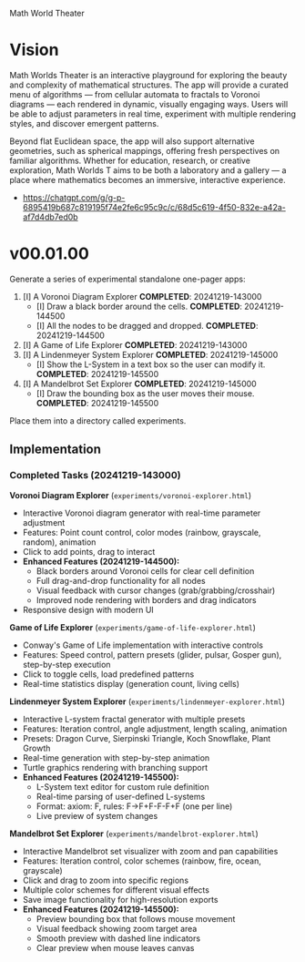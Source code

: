 Math World Theater

# Vision
Math Worlds Theater is an interactive playground for exploring the beauty and complexity of mathematical structures. The app will provide a curated menu of algorithms — from cellular automata to fractals to Voronoi diagrams — each rendered in dynamic, visually engaging ways. Users will be able to adjust parameters in real time, experiment with multiple rendering styles, and discover emergent patterns.

Beyond flat Euclidean space, the app will also support alternative geometries, such as spherical mappings, offering fresh perspectives on familiar algorithms. Whether for education, research, or creative exploration, Math Worlds T aims to be both a laboratory and a gallery — a place where mathematics becomes an immersive, interactive experience.


- https://chatgpt.com/g/g-p-6895419b687c819195f74e2fe6c95c9c/c/68d5c619-4f50-832e-a42a-af7d4db7ed0b

# v00.01.00

Generate a series of experimental standalone one-pager apps:

1. [I] A Voronoi Diagram Explorer **COMPLETED**: 20241219-143000
   - [I] Draw a black border around the cells. **COMPLETED**: 20241219-144500
   - [I] All the nodes to be dragged and dropped. **COMPLETED**: 20241219-144500
2. [I] A Game of Life Explorer **COMPLETED**: 20241219-143000
3. [I] A Lindenmeyer System Explorer **COMPLETED**: 20241219-145000
   - [I] Show the L-System in a text box so the user can modify it. **COMPLETED**: 20241219-145500
4. [I] A Mandelbrot Set Explorer **COMPLETED**: 20241219-145000
   - [I] Draw the bounding box as the user moves their mouse. **COMPLETED**: 20241219-145500

Place them into a directory called experiments.

## Implementation

### Completed Tasks (20241219-143000)

**Voronoi Diagram Explorer** (`experiments/voronoi-explorer.html`)
- Interactive Voronoi diagram generator with real-time parameter adjustment
- Features: Point count control, color modes (rainbow, grayscale, random), animation
- Click to add points, drag to interact
- **Enhanced Features (20241219-144500):**
  - Black borders around Voronoi cells for clear cell definition
  - Full drag-and-drop functionality for all nodes
  - Visual feedback with cursor changes (grab/grabbing/crosshair)
  - Improved node rendering with borders and drag indicators
- Responsive design with modern UI

**Game of Life Explorer** (`experiments/game-of-life-explorer.html`)
- Conway's Game of Life implementation with interactive controls
- Features: Speed control, pattern presets (glider, pulsar, Gosper gun), step-by-step execution
- Click to toggle cells, load predefined patterns
- Real-time statistics display (generation count, living cells)

**Lindenmeyer System Explorer** (`experiments/lindenmeyer-explorer.html`)
- Interactive L-system fractal generator with multiple presets
- Features: Iteration control, angle adjustment, length scaling, animation
- Presets: Dragon Curve, Sierpinski Triangle, Koch Snowflake, Plant Growth
- Real-time generation with step-by-step animation
- Turtle graphics rendering with branching support
- **Enhanced Features (20241219-145500):**
  - L-System text editor for custom rule definition
  - Real-time parsing of user-defined L-systems
  - Format: axiom: F, rules: F→F+F-F-F+F (one per line)
  - Live preview of system changes

**Mandelbrot Set Explorer** (`experiments/mandelbrot-explorer.html`)
- Interactive Mandelbrot set visualizer with zoom and pan capabilities
- Features: Iteration control, color schemes (rainbow, fire, ocean, grayscale)
- Click and drag to zoom into specific regions
- Multiple color schemes for different visual effects
- Save image functionality for high-resolution exports
- **Enhanced Features (20241219-145500):**
  - Preview bounding box that follows mouse movement
  - Visual feedback showing zoom target area
  - Smooth preview with dashed line indicators
  - Clear preview when mouse leaves canvas